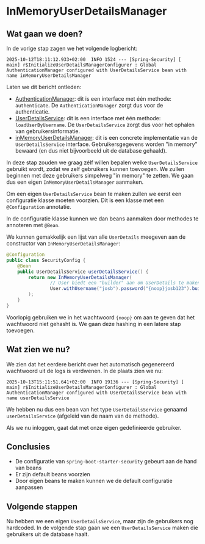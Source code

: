 # InMemoryUserDetailsManager

## Wat gaan we doen?

In de vorige stap zagen we het volgende logbericht:

```
2025-10-12T18:11:12.933+02:00  INFO 1524 --- [Spring-Security] [           main] r$InitializeUserDetailsManagerConfigurer : Global AuthenticationManager configured with UserDetailsService bean with name inMemoryUserDetailsManager
```

Laten we dit bericht ontleden:

- [AuthenticationManager](https://docs.spring.io/spring-security/site/docs/current/api/org/springframework/security/authentication/AuthenticationManager.html): dit is een interface met één methode: `authenticate`. De `AuthenticationManager` zorgt dus voor de authenticatie.
- [UserDetailsService](https://docs.spring.io/spring-security/site/docs/current/api/org/springframework/security/core/userdetails/UserDetailsService.html): dit is een interface met één methode:
  `loadUserByUsername`. De `UserDetailsService` zorgt dus voor het ophalen van
  gebruikersinformatie.
- [inMemoryUserDetailsManager](https://docs.spring.io/spring-security/site/docs/current/api/org/springframework/security/provisioning/InMemoryUserDetailsManager.html): dit is een concrete implementatie van de
  `UserDetailsService` interface. Gebruikersgegevens worden "in memory" bewaard
  (en dus niet bijvoorbeeld uit de database gehaald).

In deze stap zouden we graag zélf willen bepalen welke `UserDetailsService`
gebruikt wordt, zodat we zelf gebruikers kunnen toevoegen. We zullen beginnen
met deze gebruikers simpelweg "in memory" te zetten. We gaan dus een eigen
`InMemoryUserDetailsManager` aanmaken.

Om een eigen `UserDetailsService` bean te maken zullen we eerst een configuratie
klasse moeten voorzien. Dit is een klasse met een `@Configuration` annotatie.

In de configuratie klasse kunnen we dan beans aanmaken door methodes te annoteren
met `@Bean`.

We kunnen gemakkelijk een lijst van alle `UserDetails` meegeven aan de constructor
van `InMemoryUserDetailsManager`:

```java
@Configuration
public class SecurityConfig {
    @Bean
    public UserDetailsService userDetailsService() {
        return new InMemoryUserDetailsManager(
                // User biedt een "builder" aan om UserDetails te maken
                User.withUsername("josb").password("{noop}josb123").build()
        );
    }
}
```

Voorlopig gebruiken we in het wachtwoord `{noop}` om aan te geven dat het wachtwoord niet
gehasht is. We gaan deze hashing in een latere stap toevoegen.

## Wat zien we nu?

We zien dat het eerdere bericht over het automatisch gegenereerd wachtwoord uit de
logs is verdwenen. In de plaats zien we nu:

```
2025-10-13T15:11:51.641+02:00  INFO 19136 --- [Spring-Security] [           main] r$InitializeUserDetailsManagerConfigurer : Global AuthenticationManager configured with UserDetailsService bean with name userDetailsService
```

We hebben nu dus een bean van het type `UserDetailsService` genaamd `userDetailsService` (afgeleid van de naam van de methode).

Als we nu inloggen, gaat dat met onze eigen gedefinieerde gebruiker.

## Conclusies

- De configuratie van `spring-boot-starter-security` gebeurt aan de hand van beans
- Er zijn default beans voorzien
- Door eigen beans te maken kunnen we de default configuratie aanpassen

## Volgende stappen

Nu hebben we een eigen `UserDetailsService`, maar zijn de gebruikers nog
hardcoded. In de volgende stap gaan we een `UserDetailsService` maken die
gebruikers uit de database haalt.
